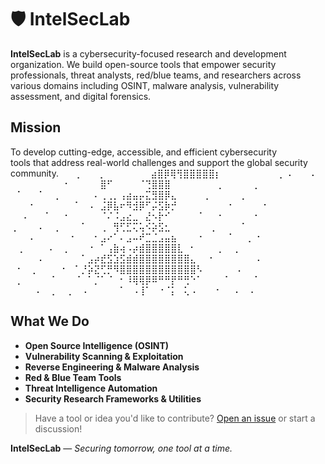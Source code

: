 # 🛡️ IntelSecLab

**IntelSecLab** is a cybersecurity-focused research and development organization. We build open-source tools that empower security professionals, threat analysts, red/blue teams, and researchers across various domains including OSINT, malware analysis, vulnerability assessment, and digital forensics.

## Mission
To develop cutting-edge, accessible, and efficient cybersecurity<br>
tools that address real-world challenges and support the global security community.
⠀⠀⢀⠀⠀⠀⡀⠀⠀⠀⠀⠀⠀⠀⣴⣿⡿⢿⢻⣿⣿⣿⣿⣿⡆⠀⠀⠀⠀⠀⠀⠀⠀⠀⡀⠠⠀⠀⠀⠄<br> 
⠀⠀⠀⠀⠀⠀⠀⠀⠐⠀⠀⠀⠀⠀⣿⠋⠀⠀⠀⠀⠈⢙⣿⣿⣿⠀⠀⠀⠀⠀⠀⠀⢀⠀⠀⠀⠀⠀⡀⠀<br>
⠀⠁⠀⠀⠈⠀⠀⡀⠀⠀⠀⠀⠀⠄⢀⢀⡀⢠⣴⣤⡤⣍⣻⣿⡿⣄⠀⠀⠀⠀⢀⠀⠀⠀⠀⠀⡀⠀⠀⠀<br>
⠀⠀⠀⠂⠀⠀⠀⠀⠀⠀⠁⠀⠠⠀⣨⡿⣧⠖⠻⣺⡿⠋⡬⣫⡷⡚⠀⠀⠀⠀⠀⠀⠀⠀⠂⠀⠀⠀⠀⠐<br>
⠀⠀⠄⠀⠀⠈⠀⠀⠐⠀⠀⠀⠀⠀⠈⠌⠨⣠⣔⣀⠀⣜⠢⡗⠊⠀⠀⠀⠀⠈⠀⠀⠐⠀⠀⠀⠀⠀⠂⠀<br>
⢀⠀⠀⠀⠠⠀⠀⡀⠀⠀⠀⠁⠀⠀⢀⠀⢻⢋⣋⢍⢥⠪⡵⣫⣂⠀⠀⠀⠀⠀⠀⢀⠀⠀⠀⠀⠁⠀⠀⠀<br>
⠀⠀⠀⠄⠀⠀⠀⠀⠀⠐⠀⠀⠀⠂⣠⠔⠁⠄⣠⠤⠞⣉⣈⣠⣤⣦⠀⠀⠀⠐⠀⠀⠀⠀⠁⠀⠀⡀⠐⠀<br>
⠀⢀⠀⠀⠀⠀⠄⠀⢀⠀⠀⠀⠐⠀⠁⢠⣷⢴⠠⡴⣾⣿⣿⣿⣿⣿⣇⠀⠂⠀⠀⠀⢀⠀⠀⡀⠀⠀⠀⠀<br>
⠀⠀⠀⠀⠠⠀⠀⠀⠀⠀⠀⠁⣠⡴⣞⣫⣱⣫⣾⣾⣿⣿⣿⣿⣿⣿⣿⣿⣄⠀⠀⠂⠀⠀⠀⠀⠀⠀⠠⠀<br>
⠀⠂⠀⢀⠀⠀⠀⠀⠂⠀⠁⡘⡵⣝⢋⡛⠻⣿⣿⣿⣿⣿⣿⣿⣿⣿⣿⣿⣿⠣⠀⠀⠀⠀⠀⠠⠀⠀⠀⠀<br>
⠀⡀⠀⠀⠀⠀⠈⠀⠀⠀⠈⠀⠁⡈⠁⠈⠀⠂⠸⢿⢿⡿⠿⠛⠛⡟⠛⢛⠑⠁⠀⠀⠀⠈⠀⠀⠀⠀⠁⠀<br>
⠀⠀⠀⠀⠄⠀⢀⠀⠀⡀⠀⠠⠀⠀⠀⠀⠀⠁⠀⠠⢸⠁⠀⠐⠈⡅⠀⢅⠠⠀⠀⠀⠂⠀⠀⠄⠀⠠⠀⠀<br>

## What We Do

* **Open Source Intelligence (OSINT)**
* **Vulnerability Scanning & Exploitation**
* **Reverse Engineering & Malware Analysis**
* **Red & Blue Team Tools**
* **Threat Intelligence Automation**
* **Security Research Frameworks & Utilities**

> Have a tool or idea you'd like to contribute? [Open an issue](https://github.com/IntelSecLab) or start a discussion!

**IntelSecLab** — *Securing tomorrow, one tool at a time.*

